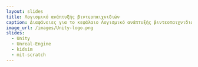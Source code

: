 ```yaml
---
layout: slides
title: Λογισμικό ανάπτυξής βιντεοπαιχνιδιών
caption: Διαφάνειες για το κεφάλαιο Λογισμικό ανάπτυξής βιντεοπαιχνιδιών
image_url: /images/Unity-logo.png
slides:
  - Unity
  - Unreal-Engine
  - kidsim
  - mit-scratch
---
```

